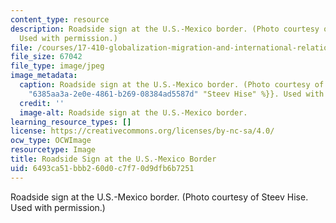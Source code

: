 ```yaml
---
content_type: resource
description: Roadside sign at the U.S.-Mexico border. (Photo courtesy of Steev Hise.
  Used with permission.)
file: /courses/17-410-globalization-migration-and-international-relations-spring-2006/6493ca51bbb260d0c7f70d9dfb6b7251_17-410s06.jpg
file_size: 67042
file_type: image/jpeg
image_metadata:
  caption: Roadside sign at the U.S.-Mexico border. (Photo courtesy of {{% resource_link
    "6385aa3a-2e0e-4861-b269-08384ad5587d" "Steev Hise" %}}. Used with permission.)
  credit: ''
  image-alt: Roadside sign at the U.S.-Mexico border.
learning_resource_types: []
license: https://creativecommons.org/licenses/by-nc-sa/4.0/
ocw_type: OCWImage
resourcetype: Image
title: Roadside Sign at the U.S.-Mexico Border
uid: 6493ca51-bbb2-60d0-c7f7-0d9dfb6b7251
---
```

Roadside sign at the U.S.-Mexico border. (Photo courtesy of Steev Hise. Used with permission.)